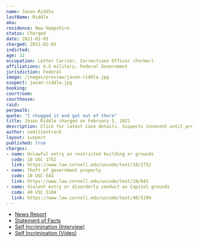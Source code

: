 ```yaml
---
name: Jason Riddle
lastName: Riddle
aka:
residence: New Hampshire
status: Charged
date: 2021-02-05
charged: 2021-02-05
indicted:
age: 32
occupation: Letter Carrier, Corrections Officer (Former)
affiliations: U.S military, Federal Government
jurisdiction: Federal
image: /images/preview/jason-riddle.jpg
suspect: jason-riddle.jpg
booking:
courtroom:
courthouse:
raid:
perpwalk:
quote: "I chugged it and got out of there"
title: Jason Riddle charged on February 5, 2021
description: Click for latest case details. Suspects innocent until proven guilty.
author: seditiontrack
layout: suspect
published: true
charges:
- name: Unlawful entry on restricted building or grounds
  code: 18 USC 1752
  link: https://www.law.cornell.edu/uscode/text/18/1752
- name: Theft of government property
  code: 18 USC 641
  link: https://www.law.cornell.edu/uscode/text/18/641
- name: Violent entry or disorderly conduct on Capitol grounds
  code: 40 USC 5104
  link: https://www.law.cornell.edu/uscode/text/40/5104
---
```

- [News Report](https://www.thedailybeast.com/wine-drinking-rioter-jason-riddle-sold-stolen-senate-doc-for-dollar40-feds)
- [Statement of Facts](https://extremism.gwu.edu/sites/g/files/zaxdzs2191/f/Jason%20Riddle%20Statement%20of%20Facts.pdf)
- [Self Incrimination (Interview)](http://postalnews.com/blog/2021/01/09/nh-letter-carrier-who-chugged-wine-amid-deadly-capitol-riot-says-he-has-no-regrets/)
- [Self Incrimination (Video)](https://www.nbcboston.com/news/local/nh-man-who-chugged-glass-of-wine-amid-capitol-riot-says-he-has-no-regrets/2276413/)
